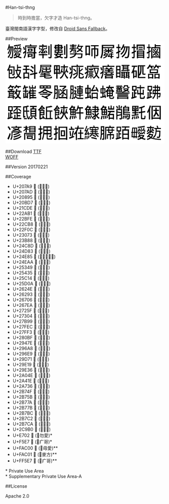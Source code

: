 #Han-tsi-thng

>時到時擔當，欠字才造 Han-tsi-thng。

臺灣閩南語漢字字型，修改自 [Droid Sans Fallback](https://github.com/android/platform_frameworks_base/tree/master/data/fonts)。

##Preview
![Han-tsi-thng](https://raw.githubusercontent.com/glll4678/Han-tsi-thng/master/Han-tsi-thng.png)

##Download
[TTF](https://github.com/glll4678/Han-tsi-thng/raw/master/Han-tsi-thng.ttf)  
[WOFF](https://github.com/glll4678/Han-tsi-thng/raw/master/Han-tsi-thng.woff)

##Version
20170221

##Coverage
- U+207A9 𠞩 (⿰率刂)
- U+207AD 𠞭 (⿰婁刂)
- U+20895 𠢕 (⿱敖力)
- U+20BD7 𠯗 (⿰口帀)
- U+21CDE 𡳞 (⿸尸粦)
- U+22AB1 𢪱 (⿰扌勿)
- U+22BFE 𢯾 (⿰扌冒)
- U+22CB8 𢲸 (⿰扌鹵)
- U+22F0C 𢼌 (⿰包攴)
- U+23073 𣁳 (⿰舌斗)
- U+23B88 𣮈 (⿱屈毛)
- U+24C8D 𤲍 (⿰甲夾)
- U+24D83 𤶃 (⿸疒兆)
- U+24E85 𤺅 (⿸疒⿰祟又)
- U+24EAA 𤺪 (⿸疒善)
- U+25349 𥍉 (⿰目聶)
- U+25435 𥐵 (⿰石匹)
- U+25C14 𥰔 (⿱𥫗品)
- U+25D0A 𥴊 (⿱𥫗敢)
- U+2624E 𦉎 (⿰缶崔)
- U+26293 𦊓 (⿱罒令)
- U+26706 𦜆 (⿰⺼函)
- U+267EA 𦟪 (⿰⺼連)
- U+2725F 𧉟 (⿰虫台)
- U+27304 𧌄 (⿰⺼奄)
- U+27B99 𧮙 (⿱𣫞言)
- U+27FEC 𧿬 (⿰⻊屯)
- U+27FF3 𧿳 (⿰⻊弗)
- U+280BF 𨂿 (⿰⻊歪)
- U+2947E 𩑾 (⿰氐頁)
- U+296A8 𩚨 (⿱飠丘)
- U+296E9 𩛩 (⿰飠夾)
- U+29D71 𩵱 (⿰魚午)
- U+29E19 𩸙 (⿰魚隶)
- U+29E36 𩸶 (⿰魚岩)
- U+2A04E 𪁎 (⿰肖鳥)
- U+2A41E 𪐞 (⿰黑乇)
- U+2A736 𪜶 (⿰亻因)
- U+2B74F 𫝏 (⿰冫彥)
- U+2B75B 𫝛 (⿱相同)
- U+2B77A 𫝺 (⿰扌甩)
- U+2B77B 𫝻 (⿰扌回)
- U+2B7BC 𫞼 (⿰立在)
- U+2B7C2 𫟂 (⿰糹寒)
- U+2B7CA 𫟊 (⿰⺼席)
- U+2C9B0 𬦰 (⿰⻊百)
- U+E702  (⿰勿愛)*
- U+F5E7  (⿸疒哥)* 
- U+FAC00 󺰀 (⿰毋愛)**
- U+FAC01 󺰁 (⿰麥方)**
- U+FF5E7 󿗧 (⿸疒哥)**

\* Private Use Area  
\* Supplementary Private Use Area-A

##License

Apache 2.0
